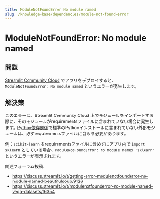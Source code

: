 ```yaml
---
title: ModuleNotFoundError No module named
slug: /knowledge-base/dependencies/module-not-found-error
---
```


# ModuleNotFoundError: No module named

## 問題

[Streamlit Community Cloud](https://streamlit.io/cloud) でアプリをデプロイすると、`ModuleNotFoundError: No module named` というエラーが発生します。

## 解決策

このエラーは、Streamlit Community Cloud 上でモジュールをインポートする際に、そのモジュールがrequirementsファイルに含まれていない場合に発生します。[Python依存関係](/deploy/streamlit-community-cloud/deploy-your-app/app-dependencies#add-python-dependencies)で標準のPythonインストールに含まれていない外部モジュールは、必ずrequirementsファイルに含める必要があります。

例：`scikit-learn` をrequirementsファイルに含めずにアプリ内で `import sklearn` としている場合、`ModuleNotFoundError: No module named 'sklearn'` というエラーが表示されます。

関連フォーラム投稿:

- https://discuss.streamlit.io/t/getting-error-modulenotfounderror-no-module-named-beautifulsoup/9126
- https://discuss.streamlit.io/t/modulenotfounderror-no-module-named-vega-datasets/16354
